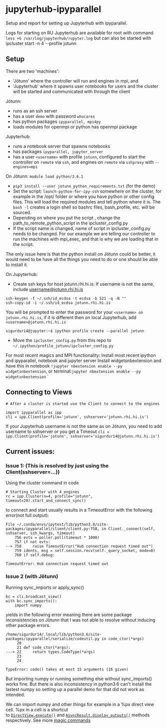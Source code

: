 # jupyterhub-ipyparallel
Setup and report for setting up Jupyterhub with ipyparallel. 

Logs for starting on RU Jupyterhub are available for root with command `less +G /var/log/jupyterhub/rupyter.log`
but can also be started with ipcluster start -n 4 --profile jotunn


## Setup

There are two 'machines':

- 'Jötunn' where the controller will run and engines in mpi, and
- 'Jupyterhub' where it spawns user notebooks for users and the cluster will be started and communicated with through the client

Jötunn:

- runs as an ssh server
- has a user `demo` with password `whocares`
- has python packages `ipyparallel, mpi4py` 
- loads modules for openmpi or python has openmpi package

Jupyterhub:
- runs a notebook server that spawns notebooks
- has packages `ipyparallel, jupyter_server`
- has a user `<username>` with profile `jotunn`,
  configured to start the controller on `remote` via `ssh`,
  and engines on `remote` via `sshproxy` with `--engines=mpi`

On Jötunn:
`module load python/3.6.1` 
* `pip3 install --user jotunn_python_requirements.txt` (for the demo) 
* Set the script: `launch-python-for-ipy-ssh` somewhere on the cluster, for example in the /opt/ folder or where you have python or other config files. This will load the required modules and tell python where it is. The `bash -l` creates a login shell so bashrc files, bash_profile, etc. will be sourced.
* Depending on where you put the script , change the path_to_remote_python_script in the ipcluster_config.py
* If the script name is changed, name of script in ipcluster_config.py needs to be changed. 
For our example we are telling our controller to run the machines with mpi_exec, and that is why we are loading that in the script.


The only issue here is that the python install on Jötunn could be better, it would need to be have all the things you need to do or one should be able to install it. 





On Jupyterhub:

* Create ssh keys for host jotunn.rhi.hi.is: 
If username is not the same, include username@jotunn.rhi.hi.is
```
ssh-keygen -f ~/.ssh/id_ecdsa -t ecdsa -b 521 -q -N ""
ssh-copy-id -i ~/.ssh/id_ecdsa jotunn.rhi.hi.is
```
You will be prompted to enter the password for your `<username> on jotunn.rhi.hi.is`, if it is different then on local Jupyterhub, add `<username>@jotunn.rhi.hi.is`
```
sigurdur14@jupyter:~$ ipython profile create --parallel jotunn
```

* Move the `ipcluster_config.py` from this repo to `~/.ipython/profile_jotunn/ipcluster_config.py`

For most recent magics and MPI functionality:
Install most recent ipython and ipyparallel, notebook and jupyter server
Install widgetsnbextension and have this in notebook `!jupyter nbextension enable --py widgetsnbextension`, or terminal:`jupyter nbextension enable --py widgetsnbextension` `


## Connecting to Views
```
# After a cluster is started use the Client to connect to the engines

import ipyparallel as ipp
cli = ipp.Client(profile='jotunn', sshserver='jotunn.rhi.hi.is')

```
If your Jupyterhub username is not the same as on Jötunn,
you need to add username to sshserver or you get a Timeout `cli = ipp.Client(profile='jotunn', sshserver='sigurdur14@jotunn.rhi.hi.is')`



## Current issues:

### Issue 1: (This is resolved by just using the Client(sshserver=...))
Using the cluster command in code 
```
# Starting Cluster with 4 engines
rc = ipp.Cluster(n=4, profile="jotunn", timeout=20).start_and_connect_sync()
```
to connect and start usually results in a TimeoutError with the following error(not full output):
```
File ~/.conda/envs/ipytest/lib/python3.8/site-packages/ipyparallel/client/client.py:758, in Client._connect(self, sshserver, ssh_kwargs, timeout)
    756 evts = poller.poll(timeout * 1000)
    757 if not evts:
--> 758     raise TimeoutError("Hub connection request timed out")
    759 idents, msg = self.session.recv(self._query_socket, mode=0)
    760 if self.debug:

TimeoutError: Hub connection request timed out
```

### Issue 2 (with Jötunn)
Running sync_imports or apply_sync()
```
bc = cli.broadcast_view()
with bc.sync_imports(): 
    import numpy
```
yields in the following error meaning there are some package inconsistencies on Jötunn that I was not able to resolve without inducing other package errors.
```
/home/sigurdur14/.local/lib/python3.6/site-packages/ipyparallel/serialize/codeutil.py in code_ctor(*args)
     20 
     21 def code_ctor(*args):
---> 22     return types.CodeType(*args)
     23 
     24 

TypeError: code() takes at most 15 arguments (16 given)
```
But importing numpy or running something else without sync_imports() works fine. But there is also inconsistency in python3.6 can't install the lastest numpy so setting up a parallel demo for that did not work as intended.

We can import numpy and other things for example in a %px direct view cell. 
%px in a cell is a shortcut to [`DirectView.execute()`](https://ipyparallel.readthedocs.io/en/latest/api/ipyparallel.html#ipyparallel.DirectView.execute "ipyparallel.DirectView.execute") and [`AsyncResult.display_outputs()`](https://ipyparallel.readthedocs.io/en/latest/api/ipyparallel.html#ipyparallel.AsyncResult.display_outputs "ipyparallel.AsyncResult.display_outputs") methods respectively.
See more [magic commands](https://ipyparallel.readthedocs.io/en/latest/tutorial/magics.html)



